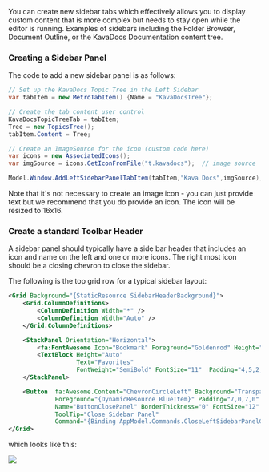 ﻿You can create new sidebar tabs which effectively allows you to display custom content that is more complex but needs to stay open while the editor is running. Examples of sidebars including the Folder Browser, Document Outline, or the KavaDocs Documentation content tree.

### Creating a Sidebar Panel
The code to add a new sidebar panel is as follows:

```csharp
// Set up the KavaDocs Topic Tree in the Left Sidebar
var tabItem = new MetroTabItem() {Name = "KavaDocsTree"};

// Create the tab content user control
KavaDocsTopicTreeTab = tabItem;
Tree = new TopicsTree();
tabItem.Content = Tree;

// Create an ImageSource for the icon (custom code here)
var icons = new AssociatedIcons();
var imgSource = icons.GetIconFromFile("t.kavadocs");  // image source

Model.Window.AddLeftSidebarPanelTabItem(tabItem,"Kava Docs",imgSource);
```

Note that it's not necessary to create an image icon - you can just provide text but we recommend that you do provide an icon. The icon will be resized to 16x16.

### Create a standard Toolbar Header
A sidebar panel should typically have a side bar header that includes an icon and name on the left and one or more icons. The right most icon should be a closing chevron to close the sidebar.

The following is the top grid row for a typical sidebar layout:

```xml
<Grid Background="{StaticResource SidebarHeaderBackground}">
    <Grid.ColumnDefinitions>
        <ColumnDefinition Width="*" />
        <ColumnDefinition Width="Auto" />
    </Grid.ColumnDefinitions>

    <StackPanel Orientation="Horizontal">
        <fa:FontAwesome Icon="Bookmark" Foreground="Goldenrod" Height="16" Width="16" Margin="5,2,0,0" />
        <TextBlock Height="Auto" 
                   Text="Favorites"  
                   FontWeight="SemiBold" FontSize="11"  Padding="4,5,2,5" />
    </StackPanel>

    <Button  fa:Awesome.Content="ChevronCircleLeft" Background="Transparent" 
             Foreground="{DynamicResource BlueItem}" Padding="7,0,7,0" Grid.Column="1"  
             Name="ButtonClosePanel" BorderThickness="0" FontSize="12"                     
             ToolTip="Close Sidebar Panel" 
             Command="{Binding AppModel.Commands.CloseLeftSidebarPanelCommand}" />
</Grid>
```

which looks like this:

![](//images/sidebarheader.png)